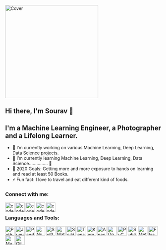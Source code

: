 <img align="center" alt="Cover" width="300px" src="https://github.com/Souravban/Souravban/blob/master/assets/cover.gif"/>

## Hi there, I'm Sourav 👋

## I'm a Machine Learning Engineer, a Photographer and a Lifelong Learner.
- 🔭 I’m currently working on various Machine Learning, Deep Learning, Data Science projects.
- 🌱 I’m currently learning Machine Learning, Deep Learning, Data Science............... 🤣
- 🥅 2020 Goals: Getting more and more exposure to hands on learning and read at least 50 Books.
- ⚡ Fun fact: I love to travel and eat different kind of foods.

### Connect with me:

[<img align="left" alt="codeSTACKr.com" width="30px" src="https://github.com/Souravban/Souravban/blob/master/assets/website.png"/>][website]
[<img align="left" alt="codeSTACKr.com" width="30px" src="https://github.com/Souravban/Souravban/blob/master/assets/gmail.png"/>][gmail]
[<img align="left" alt="codeSTACKr | LinkedIn" width="30px" src="https://github.com/Souravban/Souravban/blob/master/assets/linkedin.png"/>][linkedin]
[<img align="left" alt="codeSTACKr | Twitter" width="30px" src="https://github.com/Souravban/Souravban/blob/master/assets/medium.png"/>][medium]
[<img align="left" alt="codeSTACKr | Twitter" width="30px" src="https://github.com/Souravban/Souravban/blob/master/assets/twitter.png"/>][twitter]

<br />

### Languages and Tools:

[<img align="left" alt="Python" width="30px" src="https://github.com/Souravban/Souravban/blob/master/assets/python.png"/>][python]

[<img align="left" alt="Jupyter Notebook" width="30px" src="https://github.com/Souravban/Souravban/blob/master/assets/jupyter_notebook.png"/>][jupyter_notebook]

[<img align="left" alt="Pandas" width="30px" src="https://github.com/Souravban/Souravban/blob/master/assets/pandas.png"/>][pandas]

[<img align="left" alt="NumPy" width="30px" src="https://github.com/Souravban/Souravban/blob/master/assets/numpy.png"/>][numpy]

[<img align="left" alt="SciPy" width="30px" src="https://github.com/Souravban/Souravban/blob/master/assets/scipy.png"/>][scipy]

[<img align="left" alt="Matplotlib" width="30px" src="https://github.com/Souravban/Souravban/blob/master/assets/matplotlib.png"/>][matplotlib]

[<img align="left" alt="Scikit Learn" width="30px" src="https://github.com/Souravban/Souravban/blob/master/assets/scikit_learn.png"/>][scikit-learn]

[<img align="left" alt="Tensorflow" width="30px" src="https://github.com/Souravban/Souravban/blob/master/assets/tensorflow.png"/>][tensorflow]

[<img align="left" alt="Keras" width="30px" src="https://github.com/Souravban/Souravban/blob/master/assets/keras.png"/>][keras]

[<img align="left" alt="Anaconda" width="30px" src="https://github.com/Souravban/Souravban/blob/master/assets/anaconda.png"/>][anaconda]

[<img align="left" alt="Open CV" width="30px" src="https://github.com/Souravban/Souravban/blob/master/assets/open_cv.png"/>][open-cv]

[<img align="left" alt="PyCharm" width="30px" src="https://github.com/Souravban/Souravban/blob/master/assets/pycharm.png"/>][pycharm]

[<img align="left" alt="Sublime Text" width="30px" src="https://github.com/Souravban/Souravban/blob/master/assets/sublime_text.png"/>][sublime_text]

[<img align="left" alt="Metabase" width="30px" src="https://github.com/Souravban/Souravban/blob/master/assets/metabase.png"/>][metabase]

[<img align="left" alt="Flask" width="30px" src="https://github.com/Souravban/Souravban/blob/master/assets/flask.png"/>][flask]

[<img align="left" alt="MySQL" width="30px" src="https://github.com/Souravban/Souravban/blob/master/assets/mysql.png"/>][mysql]

[<img align="left" alt="GitLab" width="30px" src="https://github.com/Souravban/Souravban/blob/master/assets/gitlab.png"/>][gitlab]

<br />
<br />

[website]: http://souravban.github.io/
[gmail]: https://mail.google.com/mail/?view=cm&fs=1&tf=1&to=souravbanerjee216@gmail.com
[linkedin]: https://www.linkedin.com/in/iamsouravbanerjee/
[medium]: https://medium.com/@souravbanerjee216/
[twitter]: https://twitter.com/iamsouravban/

[python]: https://www.python.org/
[jupyter_notebook]: https://jupyter.org/
[pandas]: https://pandas.pydata.org/
[numpy]: https://numpy.org/
[scipy]: https://www.scipy.org/
[matplotlib]: https://matplotlib.org/
[scikit-learn]: https://scikit-learn.org/stable/
[tensorflow]: https://www.tensorflow.org/
[keras]: https://keras.io/
[anaconda]: https://www.anaconda.com/
[open-cv]: https://opencv.org/
[pycharm]: https://www.jetbrains.com/pycharm/
[sublime_text]: https://www.sublimetext.com/
[metabase]: https://www.metabase.com/
[flask]: https://flask.palletsprojects.com/en/1.1.x/
[mysql]: https://www.mysql.com/
[gitlab]: http://gitlab.com/
